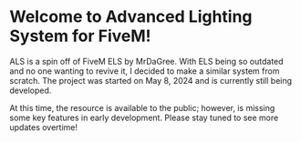 # Welcome to Advanced Lighting System for FiveM!
ALS is a spin off of FiveM ELS by MrDaGree. With ELS being so outdated and no one wanting to revive it, I decided to make a similar system from scratch. The project was started on May 8, 2024 and is currently still being developed. 

At this time, the resource is available to the public; however, is missing some key features in early development. Please stay tuned to see more updates overtime!
